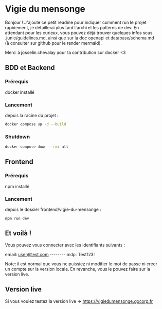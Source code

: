 # Vigie du mensonge

Bonjour ! J'ajoute ce petit readme pour indiquer comment run le projet rapidement, je détaillerai plus tard l'archi et les patterns de dev. 
En attendant pour les curieux, vous pouvez déjà trouver quelques infos sous .junie/guidelines.md, ainsi que sur la doc openapi et database/schema.md (à consulter sur github pour le render mermaid). 

Merci à josselin.chevalay pour ta contribution sur docker <3

## BDD et Backend

### Prérequis

docker installé

### Lancement

depuis la racine du projet :

```bash
docker compose up -d --build
```

### Shutdown

```bash
docker compose down --rmi all
```

## Frontend

### Prérequis

npm installé

### Lancement

depuis le dossier frontend/vigie-du-mensonge :

```base
npm run dev
```

## Et voilà ! 
Vous pouvez vous connecter avec les identifiants suivants :

email: user@test.com -------- mdp: Test123!

Note: il est normal que vous ne puissiez ni modifier le mot de passe ni créer un compte sur la version locale.
En revanche, vous le pouvez faire sur la version live.

## Version live
Si vous voulez testez la version live -> https://vigiedumensonge.gocorp.fr